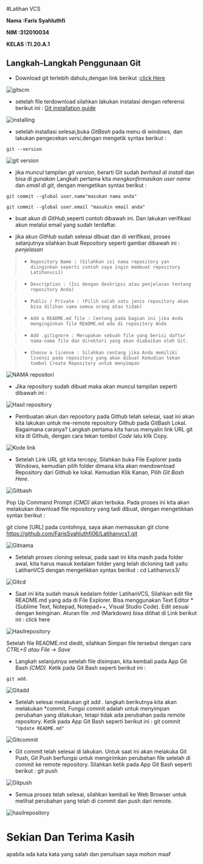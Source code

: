 #Latihan VCS

**Nama  :Faris Syahluthfi** <br>

**NIM  :312010034** <br>

**KELAS :TI.20.A.1** <br>

## Langkah-Langkah Penggunaan Git

* Download git terlebih dahulu,dengan link berikut :[click Here](https://git-scm.com)<br>

![gitscm](foto/gitbash.jpeg)

* setelah file terdownload silahkan lakukan instalasi dengan 
referensi berikut ini : [Git installation guide](https://git-scm.com/book/en/v2/Getting-Started-Installing-Git)<br>

![installing](foto/installing.png)<br>

* setelah installasi selesai,buka *GitBash* pada 
menu di windows, dan lakukan pengecekan *versi*,dengan 
mengetik syntax berikut : <br>

`git --version` <br>

![git version](foto/gitversion.png) <br>

* jika muncul tampilan *git version*, berarti Git sudah
*berhasil di install* dan bisa di *gunakan* Langkah pertama
kita *mengkonfirmasikan user name* dan *email di git*,
dengan mengetikan syntax berikut : <br>

`git commit --global user.name"masukan nama anda"` <br>

`git commit --global user.email "masukin email anda"` <br>



* buat akun di *GitHub*,seperti contoh dibawah ini. Dan lakukan verifikasi akun melalui 
email yang sudah terdaftar.

* jika akun *GitHub* sudah selesai dibuat dan di verifikasi, proses selanjutnya silahkan buat
Repository seperti gambar dibawah ini : <br>
*penjelasan*

> * `Repository Name : (Silahkan isi nama repository yan diinginkan seperti contoh saya ingin
membuat repository Latihanvcs1)`<br>

> * `Description : (Isi dengan deskripsi atau penjelasan tentang repository Anda)`

> * `Public / Private : (Pilih salah satu jenis repository akan bisa dilihan sama semua orang atau tidak)` <br>

> * `Add a README.md file : Centang pada bagian ini jika Anda menginginkan file README.md ada di repository Anda` <br>

> * `Add .gitignore : Merupakan sebuah file yang berisi daftar nama-nama file dan direktori yang akan diabaikan oleh Git.` <br>

> * `Choose a license : Silahkan centang jika Anda memiliki lisensi pada repository yang akan dibuat Kemudian tekan tombol Create Repository untuk menyimpan` <br>

![NAMA repositori](foto/Langkah1.png)

* Jika repository sudah dibuat maka akan muncul tampilan seperti dibawah ini :<br>

![Hasil repository](foto/Hasil.png)

* Pembuatan akun dan repository pada Github telah selesai, saat ini akan kita lakukan untuk me-remote repository Github pada GitBash Lokal. Bagaimana caranya? Langkah pertama kita harus menyalin link URL git kita di Github, dengan cara tekan tombol *Code* lalu klik Copy.<br>

![Kode link](foto/Hasilkode.png)

* Setelah Link URL git kita tercopy, Silahkan buka File Explorer pada Windows, kemudian pilih folder dimana kita akan mendownload Repository dari Github ke lokal. Kemudian Klik Kanan, Pilih *Git Bash Here*.<br>

![Gitbash](foto/GitBash.png) 

Pop Up Command Prompt *(CMD)* akan terbuka. Pada proses ini kita akan melakukan download file repository yang tadi dibuat, dengan mengetikkan syntax berikut :

git clone [URL] pada contohnya, saya akan memasukan git clone
https://github.com/FarisSyahluthfi06/Latihanvcs1.git <br>

![Gitnama](foto/GitCloning.PNG)

* Setelah proses cloning selesai, pada saat ini kita masih pada folder awal, kita harus masuk kedalam folder yang telah dicloning tadi yaitu LatihanVCS dengan mengetikkan syntax berikut :
cd Latihanvcs3/ <br>

![Gitcd](foto/cd.png)

* Saat ini kita sudah masuk kedalam folder LatihanVCS, Silahkan edit file README.md yang ada di File Explorer. Bisa menggunakan Text Editor *(Sublime Text, Notepad, Notepad++, Visual Studio Code). Edit sesuai dengan keinginan. Aturan file .md (Markdown) bisa dilihat di Link berikut ini : click here <br>

![Hasilrepository](foto/Readme.png)

Setelah file README.md diedit, silahkan Simpan file tersebut dengan cara *CTRL+S atau File -> Save*

* Langkah selanjutnya setelah file disimpan, kita kembali pada App Git Bash *(CMD)*. Ketik pada Git Bash seperti berikut ini :

`git add.`

![Gitadd](foto/Gitadd.PNG)

* Setelah selesai melakukan git add . langkah berikutnya kita akan melakukan *commit. Fungsi commit adalah untuk menyimpan perubahan yang dilakukan, tetapi tidak ada perubahan pada remote repository. Ketik pada App Git Bash seperti berikut ini :
git commit <br>
`"Update README.md"`

![Gitcommit](foto/gitnama.PNG)

* Git commit telah selesai di lakukan. Untuk saat ini akan melakuka Git Push, Git Push berfungsi untuk mengirimkan perubahan file setelah di commit ke remote repository. Silahkan ketik pada App Git Bash seperti berikut :
git push <br>

![Gitpush](foto/gitpush.PNG)

* Semua proses telah selesai, silahkan kembali ke Web Browser untuk melihat perubahan yang telah di commit dan push dari remote.

![hasilrepository](foto/Hasil.PNG)

# Sekian Dan Terima Kasih #
apabila ada kata kata yang salah dan penulisan saya mohon maaf <br>